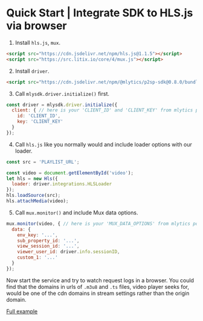 # Quick Start | Integrate SDK to HLS.js via browser

1. Install `hls.js`, `mux`.

  ```html
  <script src="https://cdn.jsdelivr.net/npm/hls.js@1.1.5"></script>
  <script src="https://src.litix.io/core/4/mux.js"></script>
  ```

2. Install `driver`.

  ```html
  <script src="https://cdn.jsdelivr.net/npm/@mlytics/p2sp-sdk@0.8.0/bundle/driver.min.js"></script>
  ```

3. Call `mlysdk.driver.initialize()` first.

  ```javascript
  const driver = mlysdk.driver.initialize({
    client: { // here is your 'CLIENT_ID' and 'CLIENT_KEY' from mlytics portal
      id: 'CLIENT_ID',
      key: 'CLIENT_KEY'
    }
  });
  ```

4. Call `hls.js` like you normally would and include loader options with our loader.

  ```javascript
  const src = 'PLAYLIST_URL';

  const video = document.getElementById('video');
  let hls = new Hls({
    loader: driver.integrations.HLSLoader
  });
  hls.loadSource(src);
  hls.attachMedia(video);
  ```

5. Call `mux.monitor()` and include Mux data options.

  ```javascript
  mux.monitor(video, { // here is your 'MUX_DATA_OPTIONS' from mlytics portal
    data: {
      env_key: '...',
      sub_property_id: '...',
      view_session_id: '...',
      viewer_user_id: driver.info.sessionID,
      custom_1: '...'
    }
  });
  ```

Now start the service and try to watch request logs in a browser. You could find that the domains in urls of `.m3u8` and `.ts` files, video player seeks for,  would be one of the cdn domains in stream settings rather than the origin domain.

[Full example](./index.html)
